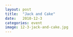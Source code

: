 ```yaml
---
layout: post
title:  "Jack and Cake"
date:   2010-12-3
categories: event
image: 12-3-jack-and-cake.jpg
---
```


